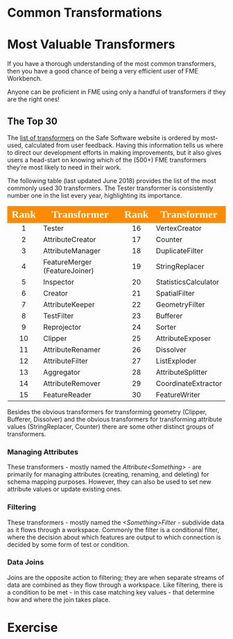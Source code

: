 # Common Transformations

# Most Valuable Transformers #

If you have a thorough understanding of the most common transformers, then you have a good chance of being a very efficient user of FME Workbench.

Anyone can be proficient in FME using only a handful of transformers if they are the right ones!

## The Top 30 ##
The [list of transformers](https://www.safe.com/transformers/) on the Safe Software website is ordered by most-used, calculated from user feedback. Having this information tells us where to direct our development efforts in making improvements, but it also gives users a head-start on knowing which of the (500+) FME transformers they’re most likely to need in their work.

The following table (last updated June 2018) provides the list of the most commonly used 30 transformers. The Tester transformer is consistently number one in the list every year, highlighting its importance.

<table style="border-spacing: 0px">
<tr>
<th style="vertical-align:middle;background-color:darkorange;border: 2px solid darkorange">
<span style="color:white;font-size:x-large;font-weight: bold;font-family:serif">Rank</span></th>
<th style="vertical-align:middle;background-color:darkorange;border: 2px solid darkorange">
<span style="color:white;font-size:x-large;font-weight: bold;font-family:serif">Transformer</th>
<th style="vertical-align:middle;background-color:darkorange;border: 2px solid darkorange">
<span style="color:white;font-size:x-large;font-weight: bold;font-family:serif">Rank</span></th>
<th style="vertical-align:middle;background-color:darkorange;border: 2px solid darkorange">
<span style="color:white;font-size:x-large;font-weight: bold;font-family:serif">Transformer</th>
</tr>
<tr><td style="text-align:center">1</td><td>Tester</td><td style="text-align:center">16</td><td>VertexCreator</td></tr>
<tr><td style="text-align:center">2</td><td>AttributeCreator</td><td style="text-align:center">17</td><td>Counter</td></tr>
<tr><td style="text-align:center">3</td><td>AttributeManager</td><td style="text-align:center">18</td><td>DuplicateFilter</td></tr>
<tr><td style="text-align:center">4</td><td>FeatureMerger (FeatureJoiner)</td><td style="text-align:center">19</td><td>StringReplacer</td></tr>
<tr><td style="text-align:center">5</td><td>Inspector</td><td style="text-align:center">20</td><td>StatisticsCalculator</td></tr>
<tr><td style="text-align:center">6</td><td>Creator</td><td style="text-align:center">21</td><td>SpatialFilter</td></tr>
<tr><td style="text-align:center">7</td><td>AttributeKeeper</td><td style="text-align:center">22</td><td>GeometryFilter</td></tr>
<tr><td style="text-align:center">8</td><td>TestFilter</td><td style="text-align:center">23</td><td>Bufferer</td></tr>
<tr><td style="text-align:center">9</td><td>Reprojector</td><td style="text-align:center">24</td><td>Sorter</td></tr>
<tr><td style="text-align:center">10</td><td>Clipper</td><td style="text-align:center">25</td><td>AttributeExposer</td></tr>
<tr><td style="text-align:center">11</td><td>AttributeRenamer</td><td style="text-align:center">26</td><td>Dissolver</td></tr>
<tr><td style="text-align:center">12</td><td>AttributeFilter</td><td style="text-align:center">27</td><td>ListExploder</td></tr>
<tr><td style="text-align:center">13</td><td>Aggregator</td><td style="text-align:center">28</td><td>AttributeSplitter</td></tr>
<tr><td style="text-align:center">14</td><td>AttributeRemover</td><td style="text-align:center">29</td><td>CoordinateExtractor</td></tr>
<tr><td style="text-align:center">15</td><td>FeatureReader</td><td style="text-align:center">30</td><td>FeatureWriter</td></tr>
</table>

Besides the obvious transformers for transforming geometry (Clipper, Bufferer, Dissolver) and the obvious transformers for transforming attribute values (StringReplacer, Counter) there are some other distinct groups of transformers.

### Managing Attributes ###
These transformers - mostly named the *Attribute&lt;Something&gt;* - are primarily for managing attributes (creating, renaming, and deleting) for schema mapping purposes. However, they can also be used to set new attribute values or update existing ones.

### Filtering ###
These transformers - mostly named the *&lt;Something&gt;Filter* - subdivide data as it flows through a workspace. Commonly the filter is a conditional filter, where the decision about which features are output to which connection is decided by some form of test or condition.

### Data Joins ###
Joins are the opposite action to filtering; they are when separate streams of data are combined as they flow through a workspace. Like filtering, there is a condition to be met - in this case matching key values - that determine how and where the join takes place.

# Exercise

<!-- With common transformers: Attributes, Calculations, Filtering, Joining, Spatial -->
